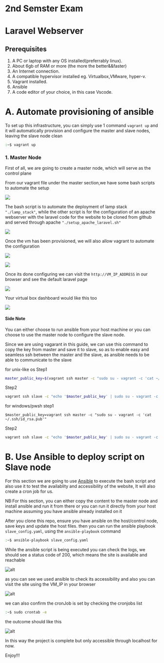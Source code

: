 <!-- @format -->

# 2nd Semster Exam

# Laravel Webserver

## Prerequisites

1. A PC or laptop with any OS installed(preferrably linux).
1. About 6gb of RAM or more (the more the better&&faster)
1. An Internet connection.
1. A compatible hypervisor installed eg. Virtualbox,VMware, hyper-v.
1. Vagrant installed.
1. Ansible
1. A code editor of your choice, in this case Vscode.

# A. Automate provisioning of ansible

To set up this infrastructure, you can simply use 1 command `vagrant up` and it will automatically provision and configure the master and slave nodes, leaving the slave node clean

```sh
:~$ vagrant up
```

### 1. Master Node

First of all, we are going to create a master node, which will serve as the control plane

From our vagrant file under the master section,we have some bash scripts to automate the setup

![](images/vag5.JPG)

The bash script is to automate the deployment of lamp stack `"./lamp_stack"`, while the other script is for the configuration of an apache webserver with the laravel code for the website to be cloned from github and served through apache `"./setup_apache_laravel.sh"`

![](images/vag1.png)

Once the vm has been provisioned, we will also allow vagrant to automate the configuration

![](images/vag2.png)

![](images/vag3.png)

Once its done configuring we can visit the `http://VM_IP_ADDRESS` in our browser and see the default laravel page

![](images/lav1.png)

Your virtual box dashboard would like this too

![](images/vbbox.JPG)

#### Side Note

You can either choose to run ansible from your host machine or you can choose to use the master node to configure the slave node.

Since we are using vagarant in this guide, we can use this command to copy the key from master and save it to slave, so as to enable easy and seamless ssh between the master and the slave, as ansible needs to be able to communicate to the slave

for unix-like os
Step1

```sh
master_public_key=$(vagrant ssh master -c "sudo su - vagrant -c 'cat ~/.ssh/id_rsa.pub'")
```

Step2

```sh
vagrant ssh slave -c "echo '$master_public_key' | sudo su - vagrant -c 'tee -a ~/.ssh/authorized_keys'"
```

for windows/pwsh
step1

```pwsh
$master_public_key=vagrant ssh master -c "sudo su - vagrant -c 'cat ~/.ssh/id_rsa.pub'"
```

Step2

```sh
vagrant ssh slave -c "echo '$master_public_key' | sudo su - vagrant -c 'tee -a ~/.ssh/authorized_keys'"
```

# B. Use Ansible to deploy script on Slave node

For this section we are going to use [Ansible](https://docs.ansible.com/ansible/latest/installation_guide/installation_distros.html#installing-ansible-on-ubuntu) to execute the bash script and also use it to test the availablity and accessibility of the website, It will also create a cron job for us.

NB:For this section, you can either copy the content to the master node and install ansible and run it from there or you can run it directly from your host machine assuming you have ansible already installed on it

After you clone this repo, ensure you have ansible on the host/control node, save keys and update the host files. then you can run the ansible playbook `slave_config.yaml`, using the `ansible-playbook` command

```sh
:~$ ansible-playbook slave_config.yaml
```

While the ansible script is being executed you can check the logs, we should see a status code of 200, which means the site is available and reachable

![alt](images/ansible1.png)

as you can see we used ansible to check its accessibility and also you can visit the site using the VM_IP in your browser

![alt](images/ansible2.png)

we can also confirm the cronJob is set by checking the cronjobs list

```sh
:~$ sudo crontab -e
```

the outcome should like this

![alt](images/ansible3.JPG)

In this way the project is complete but only accessible through localhost for now.

Enjoy!!!
